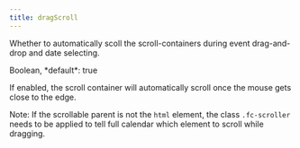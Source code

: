 ```yaml
---
title: dragScroll
---
```


Whether to automatically scoll the scroll-containers during event drag-and-drop and date selecting.

<div class='spec' markdown='1'>
Boolean, *default*: true
</div>

If enabled, the scroll container will automatically scroll once the mouse gets close to the edge.

Note: If the scrollable parent is not the `html` element, the class `.fc-scroller` needs to be applied to tell full calendar which element to scroll while dragging.
